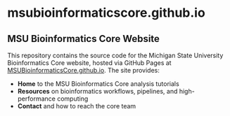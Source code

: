 # msubioinformaticscore.github.io

## MSU Bioinformatics Core Website

This repository contains the source code for the Michigan State University Bioinformatics Core website, hosted via GitHub Pages at [MSUBioinformaticsCore.github.io](https://msubioinformaticscore.github.io). The site provides:

- **Home** to the MSU Bioinformatics Core analysis tutorials
- **Resources** on bioinformatics workflows, pipelines, and high-performance computing
- **Contact** and how to reach the core team

